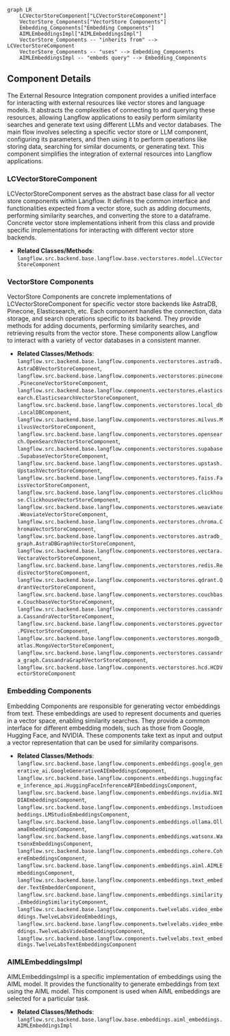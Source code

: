 ```mermaid
graph LR
    LCVectorStoreComponent["LCVectorStoreComponent"]
    VectorStore_Components["VectorStore Components"]
    Embedding_Components["Embedding Components"]
    AIMLEmbeddingsImpl["AIMLEmbeddingsImpl"]
    VectorStore_Components -- "inherits from" --> LCVectorStoreComponent
    VectorStore_Components -- "uses" --> Embedding_Components
    AIMLEmbeddingsImpl -- "embeds query" --> Embedding_Components
```

## Component Details

The External Resource Integration component provides a unified interface for interacting with external resources like vector stores and language models. It abstracts the complexities of connecting to and querying these resources, allowing Langflow applications to easily perform similarity searches and generate text using different LLMs and vector databases. The main flow involves selecting a specific vector store or LLM component, configuring its parameters, and then using it to perform operations like storing data, searching for similar documents, or generating text. This component simplifies the integration of external resources into Langflow applications.

### LCVectorStoreComponent
LCVectorStoreComponent serves as the abstract base class for all vector store components within Langflow. It defines the common interface and functionalities expected from a vector store, such as adding documents, performing similarity searches, and converting the store to a dataframe. Concrete vector store implementations inherit from this class and provide specific implementations for interacting with different vector store backends.
- **Related Classes/Methods**: `langflow.src.backend.base.langflow.base.vectorstores.model.LCVectorStoreComponent`

### VectorStore Components
VectorStore Components are concrete implementations of LCVectorStoreComponent for specific vector store backends like AstraDB, Pinecone, Elasticsearch, etc. Each component handles the connection, data storage, and search operations specific to its backend. They provide methods for adding documents, performing similarity searches, and retrieving results from the vector store. These components allow Langflow to interact with a variety of vector databases in a consistent manner.
- **Related Classes/Methods**: `langflow.src.backend.base.langflow.components.vectorstores.astradb.AstraDBVectorStoreComponent`, `langflow.src.backend.base.langflow.components.vectorstores.pinecone.PineconeVectorStoreComponent`, `langflow.src.backend.base.langflow.components.vectorstores.elasticsearch.ElasticsearchVectorStoreComponent`, `langflow.src.backend.base.langflow.components.vectorstores.local_db.LocalDBComponent`, `langflow.src.backend.base.langflow.components.vectorstores.milvus.MilvusVectorStoreComponent`, `langflow.src.backend.base.langflow.components.vectorstores.opensearch.OpenSearchVectorStoreComponent`, `langflow.src.backend.base.langflow.components.vectorstores.supabase.SupabaseVectorStoreComponent`, `langflow.src.backend.base.langflow.components.vectorstores.upstash.UpstashVectorStoreComponent`, `langflow.src.backend.base.langflow.components.vectorstores.faiss.FaissVectorStoreComponent`, `langflow.src.backend.base.langflow.components.vectorstores.clickhouse.ClickhouseVectorStoreComponent`, `langflow.src.backend.base.langflow.components.vectorstores.weaviate.WeaviateVectorStoreComponent`, `langflow.src.backend.base.langflow.components.vectorstores.chroma.ChromaVectorStoreComponent`, `langflow.src.backend.base.langflow.components.vectorstores.astradb_graph.AstraDBGraphVectorStoreComponent`, `langflow.src.backend.base.langflow.components.vectorstores.vectara.VectaraVectorStoreComponent`, `langflow.src.backend.base.langflow.components.vectorstores.redis.RedisVectorStoreComponent`, `langflow.src.backend.base.langflow.components.vectorstores.qdrant.QdrantVectorStoreComponent`, `langflow.src.backend.base.langflow.components.vectorstores.couchbase.CouchbaseVectorStoreComponent`, `langflow.src.backend.base.langflow.components.vectorstores.cassandra.CassandraVectorStoreComponent`, `langflow.src.backend.base.langflow.components.vectorstores.pgvector.PGVectorStoreComponent`, `langflow.src.backend.base.langflow.components.vectorstores.mongodb_atlas.MongoVectorStoreComponent`, `langflow.src.backend.base.langflow.components.vectorstores.cassandra_graph.CassandraGraphVectorStoreComponent`, `langflow.src.backend.base.langflow.components.vectorstores.hcd.HCDVectorStoreComponent`

### Embedding Components
Embedding Components are responsible for generating vector embeddings from text. These embeddings are used to represent documents and queries in a vector space, enabling similarity searches. They provide a common interface for different embedding models, such as those from Google, Hugging Face, and NVIDIA. These components take text as input and output a vector representation that can be used for similarity comparisons.
- **Related Classes/Methods**: `langflow.src.backend.base.langflow.components.embeddings.google_generative_ai.GoogleGenerativeAIEmbeddingsComponent`, `langflow.src.backend.base.langflow.components.embeddings.huggingface_inference_api.HuggingFaceInferenceAPIEmbeddingsComponent`, `langflow.src.backend.base.langflow.components.embeddings.nvidia.NVIDIAEmbeddingsComponent`, `langflow.src.backend.base.langflow.components.embeddings.lmstudioembeddings.LMStudioEmbeddingsComponent`, `langflow.src.backend.base.langflow.components.embeddings.ollama.OllamaEmbeddingsComponent`, `langflow.src.backend.base.langflow.components.embeddings.watsonx.WatsonxEmbeddingsComponent`, `langflow.src.backend.base.langflow.components.embeddings.cohere.CohereEmbeddingsComponent`, `langflow.src.backend.base.langflow.components.embeddings.aiml.AIMLEmbeddingsComponent`, `langflow.src.backend.base.langflow.components.embeddings.text_embedder.TextEmbedderComponent`, `langflow.src.backend.base.langflow.components.embeddings.similarity.EmbeddingSimilarityComponent`, `langflow.src.backend.base.langflow.components.twelvelabs.video_embeddings.TwelveLabsVideoEmbeddings`, `langflow.src.backend.base.langflow.components.twelvelabs.video_embeddings.TwelveLabsVideoEmbeddingsComponent`, `langflow.src.backend.base.langflow.components.twelvelabs.text_embeddings.TwelveLabsTextEmbeddingsComponent`

### AIMLEmbeddingsImpl
AIMLEmbeddingsImpl is a specific implementation of embeddings using the AIML model. It provides the functionality to generate embeddings from text using the AIML model. This component is used when AIML embeddings are selected for a particular task.
- **Related Classes/Methods**: `langflow.src.backend.base.langflow.base.embeddings.aiml_embeddings.AIMLEmbeddingsImpl`
